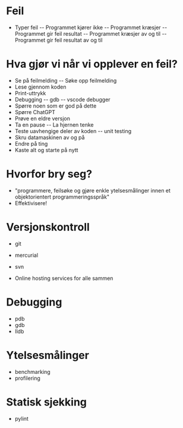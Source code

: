 # Feil

- Typer feil
-- Programmet kjører ikke
-- Programmet kræsjer
-- Programmet gir feil resultat
-- Programmet kræsjer av og til
-- Programmet gir feil resultat av og til




# Hva gjør vi når vi opplever en feil?

- Se på feilmelding
-- Søke opp feilmelding
- Lese gjennom koden
- Print-uttrykk
- Debugging
-- gdb
-- vscode debugger
- Spørre noen som er god på dette
- Spørre ChatGPT
- Prøve en eldre versjon
- Ta en pause
-- La hjernen tenke
- Teste uavhengige deler av koden
-- unit testing
- Skru datamaskinen av og på
- Endre på ting
- Kaste alt og starte på nytt


# Hvorfor bry seg?
- "programmere, feilsøke og gjøre enkle ytelsesmålinger innen et objektorientert programmeringsspråk"
- Effektivisere!

# Versjonskontroll

- git
- mercurial
- svn

- Online hosting services for alle sammen

# Debugging

- pdb
- gdb
- lldb

# Ytelsesmålinger

- benchmarking
- profilering

# Statisk sjekking

- pylint
